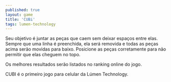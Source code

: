 ```yaml
---
published: true
layout: game
title: 'CUBi'
tags: lumen-technology
---
```

Seu objetivo é juntar as peças que caem sem deixar espaços entre elas. Sempre que uma linha é preenchida, ela será removida e todas as peças acima serão movidas para baixo.
Posicione as peças corretamente para não permitir que elas cheguem no topo.







Os melhores resultados serão listados no ranking online do jogo.

CUBI é o primeiro jogo para celular da Lúmen Technology.